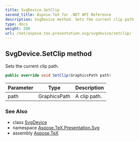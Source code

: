 ```yaml
---
title: SvgDevice.SetClip
second_title: Aspose.TeX for .NET API Reference
description: SvgDevice method. Sets the current clip path
type: docs
weight: 200
url: /net/aspose.tex.presentation.svg/svgdevice/setclip/
---
```

## SvgDevice.SetClip method

Sets the current clip path.

```csharp
public override void SetClip(GraphicsPath path)
```

| Parameter | Type | Description |
| --- | --- | --- |
| path | GraphicsPath | A clip path. |

### See Also

* class [SvgDevice](../)
* namespace [Aspose.TeX.Presentation.Svg](../../svgdevice/)
* assembly [Aspose.TeX](../../../)


